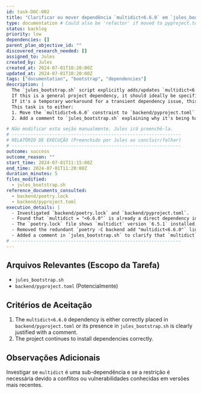 ```yaml
---
id: task-DOC-002
title: "Clarificar ou mover dependência `multidict<6.6.0` em `jules_bootstrap.sh`"
type: documentation # Could also be 'refactor' if moved to pyproject.toml
status: backlog
priority: low
dependencies: []
parent_plan_objective_id: ""
discovered_research_needed: []
assigned_to: Jules
created_by: Jules
created_at: 2024-07-01T10:20:00Z
updated_at: 2024-07-01T10:20:00Z
tags: ["documentation", "bootstrap", "dependencies"]
description: |
  The `jules_bootstrap.sh` script explicitly adds/updates `multidict<6.6.0` using Poetry.
  If this is a general project dependency, it should ideally be specified in `backend/pyproject.toml`.
  If it's a temporary workaround for a transient dependency issue, this should be clearly commented in `jules_bootstrap.sh`.
  This task is to either:
  1. Move the `multidict<6.6.0` constraint to `backend/pyproject.toml` if it's a permanent project dependency.
  2. Add a comment to `jules_bootstrap.sh` explaining why it's being handled there (e.g., if it's a temporary fix or needs to be installed before other dependencies for a specific reason).

# Não modificar esta seção manualmente. Jules irá preenchê-la.
# ---------------------------------------------------------------
# RELATÓRIO DE EXECUÇÃO (Preenchido por Jules ao concluir/falhar)
# ---------------------------------------------------------------
outcome: success
outcome_reason: ""
start_time: 2024-07-01T11:15:00Z
end_time: 2024-07-01T11:20:00Z
duration_minutes: 5
files_modified:
  - jules_bootstrap.sh
reference_documents_consulted:
  - backend/poetry.lock
  - backend/pyproject.toml
execution_details: |
  - Investigated `backend/poetry.lock` and `backend/pyproject.toml`.
  - Found that `multidict = "<6.6.0"` is already a direct dependency in `backend/pyproject.toml`.
  - The `poetry.lock` file shows `multidict` version `6.5.1` installed, satisfying the constraint.
  - Removed the redundant `poetry -C backend add "multidict<6.6.0"` line from `jules_bootstrap.sh`.
  - Added a comment in `jules_bootstrap.sh` to clarify that `multidict`'s version is managed in `backend/pyproject.toml` and will be handled by the subsequent `poetry install` command.
# ---------------------------------------------------------------
---
```


## Arquivos Relevantes (Escopo da Tarefa)
* `jules_bootstrap.sh`
* `backend/pyproject.toml` (Potencialmente)

## Critérios de Aceitação
1. The `multidict<6.6.0` dependency is either correctly placed in `backend/pyproject.toml` or its presence in `jules_bootstrap.sh` is clearly justified with a comment.
2. The project continues to install dependencies correctly.

## Observações Adicionais
  Investigar se `multidict` é uma sub-dependência e se a restrição é necessária devido a conflitos ou vulnerabilidades conhecidas em versões mais recentes.
